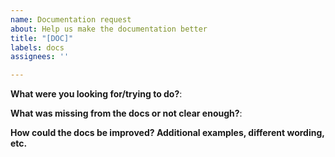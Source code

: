 ```yaml
---
name: Documentation request
about: Help us make the documentation better
title: "[DOC]"
labels: docs
assignees: ''

---
```


**What were you looking for/trying to do?**:

**What was missing from the docs or not clear enough?**:

**How could the docs be improved? Additional examples, different wording, etc.**
